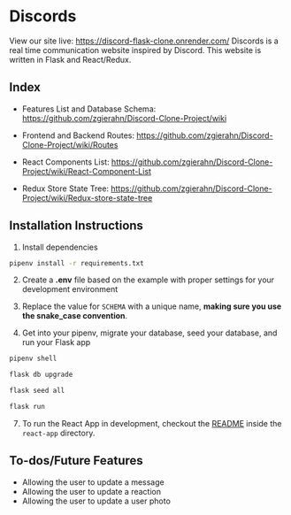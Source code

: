 # Discords

View our site live: https://discord-flask-clone.onrender.com/
Discords is a real time communication website inspired by Discord. This website is written in Flask and React/Redux.


## Index
- Features List and Database Schema: https://github.com/zgierahn/Discord-Clone-Project/wiki

- Frontend and Backend Routes: https://github.com/zgierahn/Discord-Clone-Project/wiki/Routes

- React Components List: https://github.com/zgierahn/Discord-Clone-Project/wiki/React-Component-List

- Redux Store State Tree: https://github.com/zgierahn/Discord-Clone-Project/wiki/Redux-store-state-tree


## Installation Instructions

1. Install dependencies
```bash
pipenv install -r requirements.txt
```
2. Create a **.env** file based on the example with proper settings for your development environment

4. Replace the value for `SCHEMA` with a unique name, **making sure you use the snake_case convention**.

6. Get into your pipenv, migrate your database, seed your database, and run your Flask app

```bash
pipenv shell
```
```bash
flask db upgrade
```
```bash
flask seed all
```
```bash
flask run
```

7. To run the React App in development, checkout the [README](./react-app/README.md) inside the `react-app` directory.


## To-dos/Future Features
- Allowing the user to update a message
- Allowing the user to update a reaction
- Allowing the user to update a user photo

